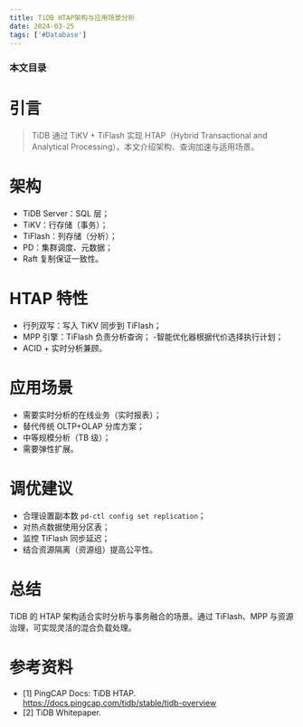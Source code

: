 ```yaml
---
title: TiDB HTAP架构与应用场景分析
date: 2024-03-25
tags: ['#Database']
---
```


### 本文目录
<!-- toc -->

# 引言
> TiDB 通过 TiKV + TiFlash 实现 HTAP（Hybrid Transactional and Analytical Processing）。本文介绍架构、查询加速与适用场景。

# 架构
- TiDB Server：SQL 层；
- TiKV：行存储（事务）；
- TiFlash：列存储（分析）；
- PD：集群调度、元数据；
- Raft 复制保证一致性。

# HTAP 特性
- 行列双写：写入 TiKV 同步到 TiFlash；
- MPP 引擎：TiFlash 负责分析查询；
-智能优化器根据代价选择执行计划；
- ACID + 实时分析兼顾。

# 应用场景
- 需要实时分析的在线业务（实时报表）；
- 替代传统 OLTP+OLAP 分库方案；
- 中等规模分析（TB 级）；
- 需要弹性扩展。

# 调优建议
- 合理设置副本数 `pd-ctl config set replication`；
- 对热点数据使用分区表；
- 监控 TiFlash 同步延迟；
- 结合资源隔离（资源组）提高公平性。

# 总结
TiDB 的 HTAP 架构适合实时分析与事务融合的场景。通过 TiFlash、MPP 与资源治理，可实现灵活的混合负载处理。

# 参考资料
- [1] PingCAP Docs: TiDB HTAP. https://docs.pingcap.com/tidb/stable/tidb-overview
- [2] TiDB Whitepaper.
